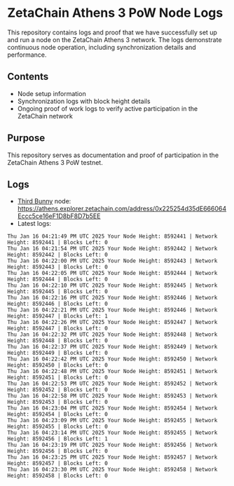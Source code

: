 # ZetaChain Athens 3 PoW Node Logs
This repository contains logs and proof that we have successfully set up and run a node on the ZetaChain Athens 3 network. The logs demonstrate continuous node operation, including synchronization details and performance.

## Contents
- Node setup information
- Synchronization logs with block height details
- Ongoing proof of work logs to verify active participation in the ZetaChain network

## Purpose
This repository serves as documentation and proof of participation in the ZetaChain Athens 3 PoW testnet.

## Logs

- [Third Bunny](https://thirdbunny.xyz/) node: https://athens.explorer.zetachain.com/address/0x225254d35dE666064Eccc5ce16eF1D8bF8D7b5EE
- Latest logs:
```
Thu Jan 16 04:21:49 PM UTC 2025 Your Node Height: 8592441 | Network Height: 8592441 | Blocks Left: 0
Thu Jan 16 04:21:54 PM UTC 2025 Your Node Height: 8592442 | Network Height: 8592442 | Blocks Left: 0
Thu Jan 16 04:22:00 PM UTC 2025 Your Node Height: 8592443 | Network Height: 8592443 | Blocks Left: 0
Thu Jan 16 04:22:05 PM UTC 2025 Your Node Height: 8592444 | Network Height: 8592444 | Blocks Left: 0
Thu Jan 16 04:22:10 PM UTC 2025 Your Node Height: 8592445 | Network Height: 8592445 | Blocks Left: 0
Thu Jan 16 04:22:16 PM UTC 2025 Your Node Height: 8592446 | Network Height: 8592446 | Blocks Left: 0
Thu Jan 16 04:22:21 PM UTC 2025 Your Node Height: 8592446 | Network Height: 8592447 | Blocks Left: 1
Thu Jan 16 04:22:26 PM UTC 2025 Your Node Height: 8592447 | Network Height: 8592447 | Blocks Left: 0
Thu Jan 16 04:22:32 PM UTC 2025 Your Node Height: 8592448 | Network Height: 8592448 | Blocks Left: 0
Thu Jan 16 04:22:37 PM UTC 2025 Your Node Height: 8592449 | Network Height: 8592449 | Blocks Left: 0
Thu Jan 16 04:22:42 PM UTC 2025 Your Node Height: 8592450 | Network Height: 8592450 | Blocks Left: 0
Thu Jan 16 04:22:48 PM UTC 2025 Your Node Height: 8592451 | Network Height: 8592451 | Blocks Left: 0
Thu Jan 16 04:22:53 PM UTC 2025 Your Node Height: 8592452 | Network Height: 8592452 | Blocks Left: 0
Thu Jan 16 04:22:58 PM UTC 2025 Your Node Height: 8592453 | Network Height: 8592453 | Blocks Left: 0
Thu Jan 16 04:23:04 PM UTC 2025 Your Node Height: 8592454 | Network Height: 8592454 | Blocks Left: 0
Thu Jan 16 04:23:09 PM UTC 2025 Your Node Height: 8592455 | Network Height: 8592455 | Blocks Left: 0
Thu Jan 16 04:23:14 PM UTC 2025 Your Node Height: 8592455 | Network Height: 8592456 | Blocks Left: 1
Thu Jan 16 04:23:19 PM UTC 2025 Your Node Height: 8592456 | Network Height: 8592456 | Blocks Left: 0
Thu Jan 16 04:23:25 PM UTC 2025 Your Node Height: 8592457 | Network Height: 8592457 | Blocks Left: 0
Thu Jan 16 04:23:30 PM UTC 2025 Your Node Height: 8592458 | Network Height: 8592458 | Blocks Left: 0
```
